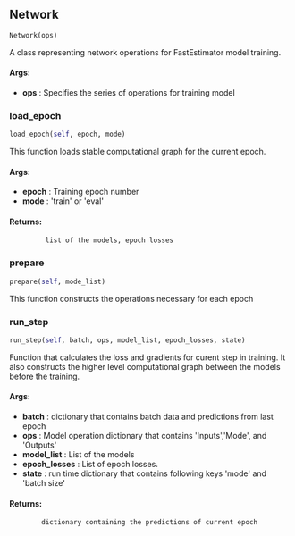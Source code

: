 ## Network
```python
Network(ops)
```
A class representing network operations for FastEstimator model training.

#### Args:

* **ops** :  Specifies the series of operations for training model

### load_epoch
```python
load_epoch(self, epoch, mode)
```
 This function loads stable computational graph for the current epoch.

#### Args:

* **epoch** :  Training epoch number
* **mode** :  'train' or 'eval'

#### Returns:
             list of the models, epoch losses        

### prepare
```python
prepare(self, mode_list)
```
This function constructs the operations necessary for each epoch        

### run_step
```python
run_step(self, batch, ops, model_list, epoch_losses, state)
```
Function that calculates the loss and gradients for curent step in training. It also constructs the higher        level computational graph between the models before the training.

#### Args:

* **batch** :  dictionary that contains batch data and predictions from last epoch
* **ops** :  Model operation dictionary that contains 'Inputs','Mode', and 'Outputs'
* **model_list** :  List of the models
* **epoch_losses** :  List of epoch losses.
* **state** :  run time dictionary that contains following keys 'mode' and 'batch size'

#### Returns:
            dictionary containing the predictions of current epoch        